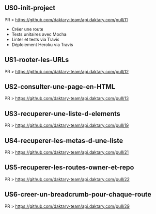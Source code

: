 ## US0-init-project
PR > https://github.com/daktary-team/api.daktary.com/pull/11  
   * Créer une route
   * Tests unitaires avec Mocha
   * Linter et tests via Travis
   * Déploiement Heroku via Travis

## US1-rooter-les-URLs
PR > https://github.com/daktary-team/api.daktary.com/pull/12  

## US2-consulter-une-page-en-HTML
PR > https://github.com/daktary-team/api.daktary.com/pull/13  

## US3-recuperer-une-liste-d-elements 
PR > https://github.com/daktary-team/api.daktary.com/pull/19  

## US4-recuperer-les-metas-d-une-liste
PR > https://github.com/daktary-team/api.daktary.com/pull/21

## US5-recuperer-les-routes-owner-et-repo
PR > https://github.com/daktary-team/api.daktary.com/pull/22

## US6-creer-un-breadcrumb-pour-chaque-route
PR > https://github.com/daktary-team/api.daktary.com/pull/29
